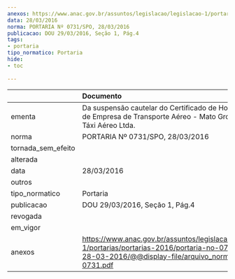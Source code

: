 ```yaml
---
anexos: https://www.anac.gov.br/assuntos/legislacao/legislacao-1/portarias/portarias-2016/portaria-no-0731-spo-28-03-2016/@@display-file/arquivo_norma/PA2016-0731.pdf
data: 28/03/2016
norma: PORTARIA Nº 0731/SPO, 28/03/2016
publicacao: DOU 29/03/2016, Seção 1, Pág.4
tags:
- portaria
tipo_normatico: Portaria
hide: 
- toc 
 
---
```


|                    | Documento                                                                                                                                                      |
|:-------------------|:---------------------------------------------------------------------------------------------------------------------------------------------------------------|
| ementa             | Da suspensão cautelar do Certificado de Homologação de Empresa de Transporte Aéreo - Mato Grosso do Sul Táxi Aéreo Ltda.                                       |
| norma              | PORTARIA Nº 0731/SPO, 28/03/2016                                                                                                                               |
| tornada_sem_efeito |                                                                                                                                                                |
| alterada           |                                                                                                                                                                |
| data               | 28/03/2016                                                                                                                                                     |
| outros             |                                                                                                                                                                |
| tipo_normatico     | Portaria                                                                                                                                                       |
| publicacao         | DOU 29/03/2016, Seção 1, Pág.4                                                                                                                                 |
| revogada           |                                                                                                                                                                |
| em_vigor           |                                                                                                                                                                |
| anexos             | https://www.anac.gov.br/assuntos/legislacao/legislacao-1/portarias/portarias-2016/portaria-no-0731-spo-28-03-2016/@@display-file/arquivo_norma/PA2016-0731.pdf |